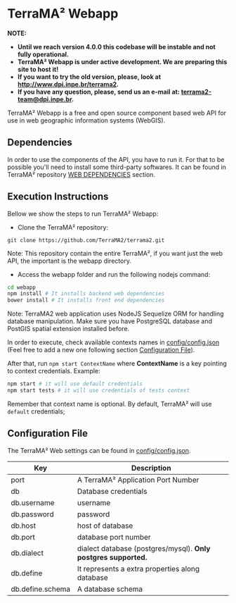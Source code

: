 # TerraMA² Webapp

**NOTE:**
* **Until we reach version 4.0.0 this codebase will be instable and not fully operational.**
* **TerraMA² Webapp is under active development. We are preparing this site to host it!**
* **If you want to try the old version, please, look at http://www.dpi.inpe.br/terrama2.**
* **If you have any question, please, send us an e-mail at: terrama2-team@dpi.inpe.br.**

TerraMA² Webapp is a free and open source component based web API for use in web geographic information systems (WebGIS).

## Dependencies

In order to use the components of the API, you have to run it. For that to be possible you'll need to install some third-party softwares. It can be found in TerraMA² repository [WEB DEPENDENCIES](https://github.com/TerraMA2/terrama2#web-application-and-components-dependencies) section.

## Execution Instructions

Bellow we show the steps to run TerraMA² Webapp:

- Clone the TerraMA² repository:

```
git clone https://github.com/TerraMA2/terrama2.git
```

Note: This repository contain the entire TerraMA², if you want just the web API, the important is the webapp directory.

- Access the webapp folder and run the following nodejs command:

```bash
cd webapp
npm install # It installs backend web dependencies
bower install # It installs front end dependencies
```

Note: TerraMA2 web application uses NodeJS Sequelize ORM for handling database manipulation. Make sure you have PostgreSQL database and PostGIS spatial extension installed before.

In order to execute, check available contexts names in [config/config.json](https://raw.githubusercontent.com/TerraMA2/terrama2/master/webapp/config/config.terrama2) (Feel free to add a new one following section [Configuration File](#configuration-file)).

After that, run ```npm start ContextName``` where **ContextName** is a key pointing to context credentials. 
Example:

```bash
npm start # it will use default credentials
npm start tests # it will use credentials of tests context
```

Remember that context name is optional. By default, TerraMA² will use ```default``` credentials;

## Configuration File
The TerraMA² Web settings can be found in [config/config.json](https://raw.githubusercontent.com/TerraMA2/terrama2/master/webapp/config/config.terrama2).

Key               | Description
----------------- | -----------------------------------------------------------------
 port             | A TerraMA² Application Port Number 
 db               | Database credentials 
 db.username      | username
 db.password      | password 
 db.host          | host of database 
 db.port          | database port number 
 db.dialect       | dialect database (postgres/mysql). **Only postgres supported.** 
 db.define        | It represents a extra properties along database 
 db.define.schema | A database schema 